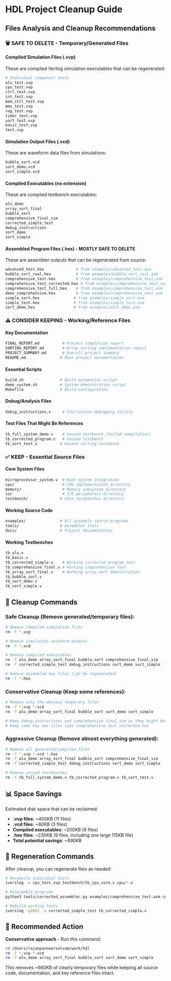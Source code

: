 # HDL Project Cleanup Guide

## Files Analysis and Cleanup Recommendations

### 🗑️ **SAFE TO DELETE - Temporary/Generated Files**

#### Compiled Simulation Files (.vvp)
These are compiled Verilog simulation executables that can be regenerated:
```bash
# Individual component tests
alu_test.vvp
cpu_test.vvp
ctrl_test.vvp
int_test.vvp
mem_ctrl_test.vvp
mmu_test.vvp
reg_test.vvp
timer_test.vvp
uart_test.vvp
basic_test.vvp
test.vvp
```

#### Simulation Output Files (.vcd)
These are waveform data files from simulations:
```bash
bubble_sort.vcd
sort_demo.vcd
sort_simple.vcd
```

#### Compiled Executables (no extension)
These are compiled testbench executables:
```bash
alu_demo
array_sort_final
bubble_sort
comprehensive_final_sim
corrected_simple_test
debug_instructions
sort_demo
sort_simple
```

#### Assembled Program Files (.hex) - MOSTLY SAFE TO DELETE
These are assembler outputs that can be regenerated from source:
```bash
advanced_test.hex              # from examples/advanced_test.asm
bubble_sort_real.hex           # from examples/bubble_sort_real.asm
comprehensive_test.hex         # from examples/comprehensive_test.asm
comprehensive_test_corrected.hex # from examples/comprehensive_test.asm (corrected assembler)
comprehensive_test_full.hex    # from examples/comprehensive_test.asm
demo_comprehensive.hex         # from examples/comprehensive_test.asm
simple_sort.hex               # from examples/simple_sort.asm
simple_test.hex               # from examples/simple_test.asm
sort_demo.hex                 # from examples/sort_demo.asm
```

### ⚠️ **CONSIDER KEEPING - Working/Reference Files**

#### Key Documentation
```bash
FINAL_REPORT.md          # Project completion report
SORTING_REPORT.md        # Array sorting implementation report
PROJECT_SUMMARY.md       # Overall project summary
README.md               # Main project documentation
```

#### Essential Scripts
```bash
build.sh                # Build automation script
demo_system.sh          # System demonstration script
Makefile                # Build configuration
```

#### Debug/Analysis Files
```bash
debug_instructions.v     # Instruction debugging utility
```

#### Test Files That Might Be References
```bash
tb_full_system_demo.v    # Unused testbench (failed compilation)
tb_corrected_program.v   # Unused testbench
tb_sort_test.v          # Unused sorting testbench
```

### ✅ **KEEP - Essential Source Files**

#### Core System Files
```bash
microprocessor_system.v  # Main system integration
cpu/                     # CPU implementation directory
memory/                  # Memory subsystem directory
io/                      # I/O peripherals directory
testbench/              # Core testbenches directory
```

#### Working Source Code
```bash
examples/               # All assembly source programs
tools/                  # Assembler tools
docs/                   # Project documentation
```

#### Working Testbenches
```bash
tb_alu.v
tb_basic.v
tb_corrected_simple.v    # Working corrected program test
tb_comprehensive_final.v # Working comprehensive test
tb_array_sort_final.v    # Working array sort demonstration
tb_bubble_sort.v
tb_sort_demo.v
tb_sort_simple.v
```

## 🧹 **Cleanup Commands**

### Safe Cleanup (Remove generated/temporary files):
```bash
# Remove compiled simulation files
rm -f *.vvp

# Remove simulation waveform outputs
rm -f *.vcd

# Remove compiled executables
rm -f alu_demo array_sort_final bubble_sort comprehensive_final_sim
rm -f corrected_simple_test debug_instructions sort_demo sort_simple

# Remove assembled hex files (can be regenerated)
rm -f *.hex
```

### Conservative Cleanup (Keep some references):
```bash
# Remove only the obvious temporary files
rm -f *.vvp *.vcd
rm -f alu_demo array_sort_final bubble_sort sort_demo sort_simple

# Keep debug_instructions and comprehensive_final_sim as they might be useful
# Keep some key hex files like comprehensive_test_corrected.hex
```

### Aggressive Cleanup (Remove almost everything generated):
```bash
# Remove all generated/compiled files
rm -f *.vvp *.vcd *.hex
rm -f alu_demo array_sort_final bubble_sort comprehensive_final_sim
rm -f corrected_simple_test debug_instructions sort_demo sort_simple

# Remove unused testbenches
rm -f tb_full_system_demo.v tb_corrected_program.v tb_sort_test.v
```

## 📊 **Space Savings**

Estimated disk space that can be reclaimed:
- **.vvp files**: ~400KB (11 files)
- **.vcd files**: ~60KB (3 files)  
- **Compiled executables**: ~200KB (9 files)
- **.hex files**: ~230KB (9 files, including one large 115KB file)
- **Total potential savings**: ~890KB

## 🔄 **Regeneration Commands**

After cleanup, you can regenerate files as needed:

```bash
# Recompile individual tests
iverilog -o cpu_test.vvp testbench/tb_cpu_core.v cpu/*.v

# Reassemble programs
python3 tools/corrected_assembler.py examples/comprehensive_test.asm comprehensive_test_corrected.hex

# Rebuild working tests
iverilog -g2012 -o corrected_simple_test tb_corrected_simple.v
```

## 🎯 **Recommended Action**

**Conservative approach** - Run this command:
```bash
cd /Users/rajanpanneerselvam/work/hdl
rm -f *.vvp *.vcd
rm -f alu_demo array_sort_final bubble_sort sort_demo sort_simple
```

This removes ~660KB of clearly temporary files while keeping all source code, documentation, and key reference files intact.
